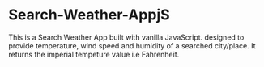 # Search-Weather-AppjS
This is a Search Weather App built with vanilla JavaScript. designed to provide temperature, wind speed and humidity of a searched city/place. It returns the imperial tempeture value i.e Fahrenheit.